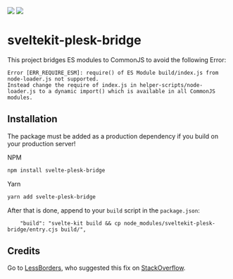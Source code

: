 ![](https://img.shields.io/badge/-Svelte-000?&logo=Svelte) ![](https://img.shields.io/badge/-Plesk-000?&logo=Plesk)

# sveltekit-plesk-bridge

This project bridges ES modules to CommonJS to avoid the following Error:
```
Error [ERR_REQUIRE_ESM]: require() of ES Module build/index.js from node-loader.js not supported.
Instead change the require of index.js in helper-scripts/node-loader.js to a dynamic import() which is available in all CommonJS modules.
```

## Installation

The package must be added as a production dependency if you build on your production server!

NPM

```bash
npm install svelte-plesk-bridge
```

Yarn

```bash
yarn add svelte-plesk-bridge
```

After that is done, append to your `build` script in the `package.json`:

```
    "build": "svelte-kit build && cp node_modules/sveltekit-plesk-bridge/entry.cjs build/",
```

## Credits

Go to [LessBorders](https://stackoverflow.com/users/18592470/lessborders), who suggested this fix on [StackOverflow](https://stackoverflow.com/a/71632513).

